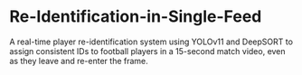 # Re-Identification-in-Single-Feed
A real-time player re-identification system using YOLOv11 and DeepSORT to assign consistent IDs to football players in a 15-second match video, even as they leave and re-enter the frame.
